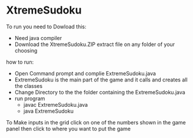 # XtremeSudoku

To run you need to Dowload this:
  - Need java compiler
  - Download the XtremeSudoku.ZIP 
 extract file on any folder of your choosing

how to run:
- Open Command prompt and complie ExtremeSudoku.java 
- ExtremeSudoku is the main part of the game and it calls and creates all the classes
- Change Directory to the the folder containing the ExtremeSudoku.java
- run program
  - javac ExtremeSudoku.java
  - java ExtremeSudoku
 

To Make inputs in the grid click on one of the numbers shown in the game panel then click to where you want to put the game



